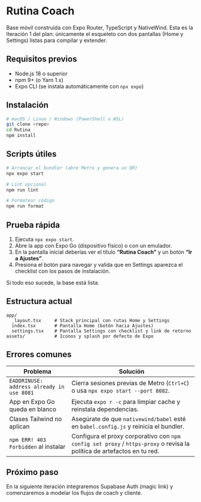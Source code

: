 # Rutina Coach

Base móvil construida con Expo Router, TypeScript y NativeWind. Esta es la Iteración 1 del plan: únicamente el esqueleto con dos pantallas (Home y Settings) listas para compilar y extender.

## Requisitos previos

- Node.js 18 o superior
- npm 9+ (o Yarn 1.x) 
- Expo CLI (se instala automáticamente con `npx expo`)

## Instalación

```bash
# macOS / Linux / Windows (PowerShell o WSL)
git clone <repo>
cd Rutina
npm install
```

## Scripts útiles

```bash
# Arrancar el bundler (abre Metro y genera un QR)
npx expo start

# Lint opcional
npm run lint

# Formatear código
npm run format
```

## Prueba rápida

1. Ejecuta `npx expo start`.
2. Abre la app con Expo Go (dispositivo físico) o con un emulador.
3. En la pantalla inicial deberías ver el título **“Rutina Coach”** y un botón **“Ir a Ajustes”**.
4. Presiona el botón para navegar y valida que en Settings aparezca el checklist con los pasos de instalación.

Si todo eso sucede, la base está lista.

## Estructura actual

```
app/
  _layout.tsx     # Stack principal con rutas Home y Settings
  index.tsx       # Pantalla Home (botón hacia Ajustes)
  settings.tsx    # Pantalla Settings con checklist y link de retorno
assets/           # Iconos y splash por defecto de Expo
```

## Errores comunes

| Problema | Solución |
| --- | --- |
| `EADDRINUSE: address already in use 8081` | Cierra sesiones previas de Metro (`Ctrl+C`) o usa `npx expo start --port 8082`. |
| App en Expo Go queda en blanco | Ejecuta `expo r -c` para limpiar cache y reinstala dependencias. |
| Clases Tailwind no aplican | Asegúrate de que `nativewind/babel` esté en `babel.config.js` y reinicia el bundler. |
| `npm ERR! 403 Forbidden` al instalar | Configura el proxy corporativo con `npm config set proxy` / `https-proxy` o revisa la política de artefactos en tu red. |

## Próximo paso

En la siguiente iteración integraremos Supabase Auth (magic link) y comenzaremos a modelar los flujos de coach y cliente.
